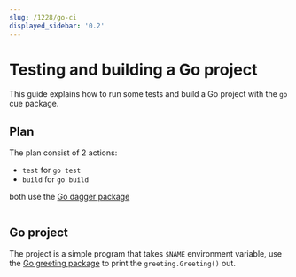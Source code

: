```yaml
---
slug: /1228/go-ci
displayed_sidebar: '0.2'
---
```


# Testing and building a Go project

This guide explains how to run some tests and build a Go project with the `go` cue package.

## Plan

The plan consist of 2 actions:

- `test` for `go test`
- `build` for `go build`

both use the [Go dagger package](https://github.com/dagger/dagger/tree/main/pkg/universe.dagger.io/go)

```cue file=../plans/go-ci/plan.cue
```

## Go project

The project is a simple program that takes `$NAME` environment variable, use the [Go greeting package](https://github.com/dagger/dagger/tree/main/docs/plans/go-ci/hello/greeting) to print the `greeting.Greeting()` out.

```go file=../plans/go-ci/hello/main.go title=hello/main.go
```

```go file=../plans/go-ci/hello/greeting/greeting.go title=hello/greeting/greeting.go
```

```go file=../plans/go-ci/hello/greeting/greeting_test.go title=hello/greeting/greeting_test.go
```
